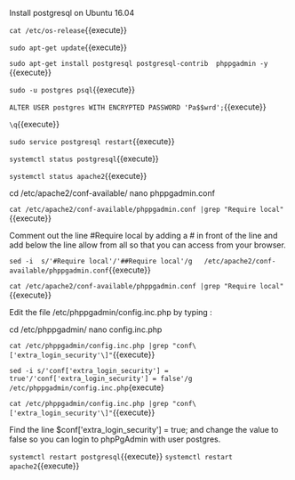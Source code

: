 
Install postgresql on Ubuntu 16.04

`cat /etc/os-release`{{execute}}


`sudo apt-get update`{{execute}}


`sudo apt-get install postgresql postgresql-contrib  phppgadmin -y `{{execute}}


`sudo -u postgres psql`{{execute}}


`ALTER USER postgres WITH ENCRYPTED PASSWORD 'Pa$$wrd';`{{execute}}

`\q`{{execute}}

`sudo service postgresql restart`{{execute}}


`systemctl status postgresql`{{execute}}

`systemctl status apache2`{{execute}}


cd /etc/apache2/conf-available/
nano phppgadmin.conf


`cat /etc/apache2/conf-available/phppgadmin.conf |grep "Require local"`{{execute}}

Comment out the line #Require local by adding a # in front of the line and add below the line allow from all so that you can access from your browser.

`sed -i  s/'#Require local'/'##Require local'/g   /etc/apache2/conf-available/phppgadmin.conf`{{execute}}


`cat /etc/apache2/conf-available/phppgadmin.conf |grep "Require local"`{{execute}}

Edit the file /etc/phppgadmin/config.inc.php by typing :

cd /etc/phppgadmin/
nano config.inc.php

`cat /etc/phppgadmin/config.inc.php |grep "conf\['extra_login_security'\]"`{{execute}}

`sed -i s/'conf['extra_login_security'] = true'/'conf['extra_login_security'] = false'/g /etc/phppgadmin/config.inc.php`{execute}

`cat /etc/phppgadmin/config.inc.php |grep "conf\['extra_login_security'\]"`{{execute}}


Find the line $conf['extra_login_security'] = true; and change the value to false so you can login to phpPgAdmin with user postgres.


`systemctl restart postgresql`{{execute}}
`systemctl restart apache2`{{execute}}

